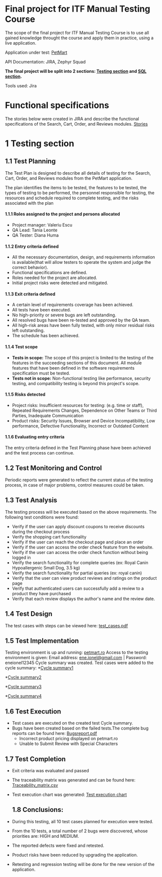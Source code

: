 # Final project for ITF Manual Testing Course

The scope of the final project for ITF Manual Testing Course is to use all gained knowledge throught the course and apply them in practice, using a live application. 

Application under test: [PetMart](https://www.petmart.ro/)

API Documentation: JIRA, Zephyr Squad

**The final project will be split into 2 sections: [Testing section](https://github.com/dianahuma/Proiect-practic-testare-manuala-/edit/main/README.md#1-testing-section) and [SQL section](https://github.com/dianahuma/Proiect-practic-testare-manuala-/edit/main/README.md#2-sql-section).**

Tools used: Jira 

# Functional specifications

The stories below were created in JIRA and describe the functional specifications of the Search, Cart, Order, and Reviews modules.
[Stories](https://github.com/dianahuma/Proiect-practic-testare-manuala-/blob/main/Stories.PNG)



# 1 Testing section

## 1.1 Test Planning

The Test Plan is designed to describe all details of testing for the Search, Cart, Order, and Reviews modules from the PetMart application. 

The plan identifies the items to be tested, the features to be tested, the types of testing to be performed, the personnel responsible for testing, the resources and schedule required to complete testing, and the risks associated with the plan

#### 1.1.1 Roles assigned to the project and persons allocated
* Project manager: Valeriu Escu 
* QA Lead: Tania Leonte 
* QA Tester: Diana Huma 

#### 1.1.2 Entry criteria defined
* All the necessary documentation, design, and requirements information is available(that will allow testers to operate the system and judge the correct behavior).
* Functional specifications are defined.
* Roles needed for the project are allocated.
* Initial project risks were detected and mitigated.

#### 1.1.3 Exit criteria defined
* A certain level of requirements coverage has been achieved.
* All tests have been executed.
* No high-priority or severe bugs are left outstanding.
* All resolved bugs have been re-tested and approved by the QA team.
* All high-risk areas have been fully tested, with only minor residual risks left outstanding.
* The schedule has been achieved.
#### 1.1.4 Test scope

* __Tests in scope:__ The scope of this project is limited to the testing of the features in the succeeding sections of this document. All module features that have been defined in the software requirements specification must be tested.
* __Tests not in scope:__ Non-functional testing like performance, security testing, and compatibility testing is beyond this project's scope.

#### 1.1.5 Risks detected

* Project risks: Insufficient resources for testing: (e.g. time or staff), Repeated Requirements Changes, Dependence on Other Teams or Third Parties, Inadequate Communication 
* Product risks: Security Issues, Browser and Device Incompatibility, Low performance, Defective Functionality, Incorrect or Outdated Content

#### 1.1.6 Evaluating entry criteria

The entry criteria defined in the Test Planning phase have been achieved and the test process can continue. 

## 1.2 Test Monitoring and Control

Periodic reports were generated to reflect the current status of the testing process, in case of major problems, control measures could be taken.

## 1.3 Test Analysis

The testing process will be executed based on the above requirements. The following test conditions were found:
 * Verify if the user can apply discount coupons to receive discounts during the checkout process
 * Verify the shopping cart functionality
 * Verify if the user can reach the checkout page and place an order
 * Verify if the user can access the order check feature from the website.
 * Verify if the user can access the order check function without being logged in
 * Verify the search functionality for complete queries (ex: Royal Canin Hypoallergenic Small Dog, 3.5 kg)
 * Verify the search functionality for partial queries (ex: royal canin)
 * Verify that the user can view product reviews and ratings on the product page
 * Verify that authenticated users can successfully add a review to a product they have purchased
 * Verify that each review displays the author's name and the review date.

## 1.4 Test Design

The test cases with steps can be viewed here: [test_cases.pdf](https://github.com/dianahuma/Proiect-practic-testare-manuala-/blob/main/test%20cases.pdf)

## 1.5 Test Implementation

Testing environment is up and running: [petmart.ro](https://www.petmart.ro/)
Access to the testing environment is given: Email address: ene.ionel@gmail.com  | Password: eneionel12345
Cycle summary was created.
Test cases were added to the cycle summary: 
*[Cycle summary1](https://github.com/dianahuma/Proiect-practic-testare-manuala-/blob/main/CS1.PNG)

*[Cycle summary2](https://github.com/dianahuma/Proiect-practic-testare-manuala-/blob/main/CS2.PNG)

*[Cycle summary3](https://github.com/dianahuma/Proiect-practic-testare-manuala-/blob/main/CS3.PNG)

*[Cycle summary4](https://github.com/dianahuma/Proiect-practic-testare-manuala-/blob/main/CS4.PNG)


## 1.6 Test Execution

* Test cases are executed on the created test Cycle summary.
* Bugs have been created based on the failed tests.The complete bug reports can be found here: [Bugsreport.pdf](https://github.com/dianahuma/Proiect-practic-testare-manuala-/blob/main/Bugsreport.pdf)
    *   Incorrect product pricing displayed on petmart.ro
    *   Unable to Submit Review with Special Characters


## 1.7 Test Completion

* Exit criteria was evaluated and passed
* The traceability matrix was generated and can be found here: [Traceability_matrix.csv](https://github.com/dianahuma/Proiect-practic-testare-manuala-/blob/main/Forward%20Traceability_22_9_2023%20(2).csv)
* Test execution chart was generated: [Test execution chart](https://github.com/dianahuma/Proiect-practic-testare-manuala-/blob/main/Test%20execution%20chart.png)

  ## 1.8 Conclusions:
* During this testing, all 10 test cases planned for execution were tested.
* From the 10 tests, a total number of 2 bugs were discovered, whose priorities are: HIGH and MEDIUM.
* The reported defects were fixed and retested.
* Product risks have been reduced by upgrading the application.
* Retesting and regression testing will be done for the new version of the application.


